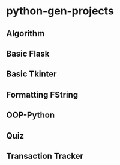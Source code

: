 # python-gen-projects

## Algorithm

## Basic Flask

## Basic Tkinter

## Formatting FString

## OOP-Python

## Quiz

## Transaction Tracker
